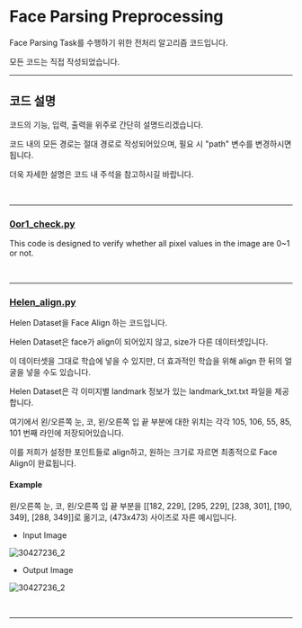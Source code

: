 # Face Parsing Preprocessing

Face Parsing Task를 수행하기 위한 전처리 알고리즘 코드입니다.

모든 코드는 직접 작성되었습니다.

<hr>

## 코드 설명
코드의 기능, 입력, 출력을 위주로 간단히 설명드리겠습니다.

코드 내의 모든 경로는 절대 경로로 작성되어있으며, 필요 시 "path" 변수를 변경하시면 됩니다.

더욱 자세한 설명은 코드 내 주석을 참고하시길 바랍니다.

<br>

<hr>

### [0or1_check.py](https://github.com/Seungeun-Han/Face-Parsing-Preprocessing/blob/main/0or1_check.py)

This code is designed to verify whether all pixel values in the image are 0~1 or not.

<br>

<hr>

### [Helen_align.py](https://github.com/Seungeun-Han/Face-Parsing-Preprocessing/tree/main)
Helen Dataset을 Face Align 하는 코드입니다.

Helen Dataset은 face가 align이 되어있지 않고, size가 다른 데이터셋입니다.

이 데이터셋을 그대로 학습에 넣을 수 있지만, 더 효과적인 학습을 위해 align 한 뒤의 얼굴을 넣을 수도 있습니다.

Helen Dataset은 각 이미지별 landmark 정보가 있는 landmark_txt.txt 파일을 제공합니다.

여기에서 왼/오른쪽 눈, 코, 왼/오른쪽 입 끝 부분에 대한 위치는 각각 105, 106, 55, 85, 101 번째 라인에 저장되어있습니다.

이를 저희가 설정한 포인트들로 align하고, 원하는 크기로 자르면 최종적으로 Face Align이 완료됩니다.

#### Example
왼/오른쪽 눈, 코, 왼/오른쪽 입 끝 부분을 [[182, 229], [295, 229], [238, 301], [190, 349], [288, 349]]로 옮기고, (473x473) 사이즈로 자른 예시입니다.

- Input Image

![30427236_2](https://github.com/Seungeun-Han/Face-Parsing-Preprocessing/assets/101082685/e4ba2bfb-b379-408a-bbfc-e9740e1fcd0a)

- Output Image

![30427236_2](https://github.com/Seungeun-Han/Face-Parsing-Preprocessing/assets/101082685/06333639-ba65-488b-93d4-090e875e61b7)

<br>

<hr>
